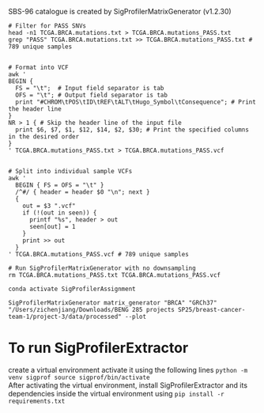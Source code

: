 SBS-96 catalogue is created by SigProfilerMatrixGenerator (v1.2.30)
```
# Filter for PASS SNVs
head -n1 TCGA.BRCA.mutations.txt > TCGA.BRCA.mutations_PASS.txt
grep "PASS" TCGA.BRCA.mutations.txt >> TCGA.BRCA.mutations_PASS.txt # 789 unique samples


# Format into VCF
awk '
BEGIN {
  FS = "\t";  # Input field separator is tab
  OFS = "\t"; # Output field separator is tab
  print "#CHROM\tPOS\tID\tREF\tALT\tHugo_Symbol\tConsequence"; # Print the header line
}
NR > 1 { # Skip the header line of the input file
  print $6, $7, $1, $12, $14, $2, $30; # Print the specified columns in the desired order
}
' TCGA.BRCA.mutations_PASS.txt > TCGA.BRCA.mutations_PASS.vcf


# Split into individual sample VCFs
awk '
  BEGIN { FS = OFS = "\t" }
  /^#/ { header = header $0 "\n"; next }
  {
    out = $3 ".vcf"
    if (!(out in seen)) {
      printf "%s", header > out
      seen[out] = 1
    }
    print >> out
  }
' TCGA.BRCA.mutations_PASS.vcf # 789 unique samples

# Run SigProfilerMatrixGenerator with no downsampling
rm TCGA.BRCA.mutations_PASS.txt TCGA.BRCA.mutations_PASS.vcf

conda activate SigProfilerAssignment

SigProfilerMatrixGenerator matrix_generator "BRCA" "GRCh37" "/Users/zichenjiang/Downloads/BENG 285 projects SP25/breast-cancer-team-1/project-3/data/processed" --plot
```

# To run SigProfilerExtractor
create a virtual environment activate it using the following lines 
`python -m venv sigprof
 source sigprof/bin/activate`  \
After activating the virtual environment, install SigProfilerExtractor and its dependencies inside the virtual environment using 
`pip install -r requirements.txt`


